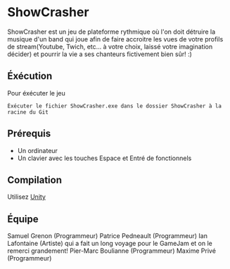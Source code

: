 ShowCrasher
===========

ShowCrasher est un jeu de plateforme rythmique où l'on doit détruire la musique d'un band qui joue afin de faire accroitre les vues de votre profils de stream(Youtube, Twich, etc... à votre choix, laissé votre imagination décider) et pourrir la vie a ses chanteurs fictivement bien sûr! :) 

## Éxécution

Pour éxécuter le jeu

	Éxécuter le fichier ShowCrasher.exe dans le dossier ShowCrasher à la racine du Git
	
## Prérequis

* Un ordinateur
* Un clavier avec les touches Espace et Entré de fonctionnels

## Compilation
Utilisez [Unity](http://unity3d.com/unity)

## Équipe
Samuel Grenon (Programmeur)
Patrice Pedneault (Programmeur)
Ian Lafontaine (Artiste) qui a fait un long voyage pour le GameJam et on le remerci grandement!
Pier-Marc Boulianne (Programmeur)
Maxime Privé (Programmeur)